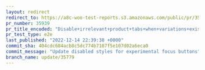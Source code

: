 ```yaml
---
layout: redirect
redirect_to: https://a8c-woo-test-reports.s3.amazonaws.com/public/pr/35939/e2e/index.html
pr_number: 35939
pr_title_encoded: "Disable+irrelevant+product+tabs+when+variations+exist"
pr_test_type: e2e
last_published: "2022-12-14 22:39:38 +0000"
commit_sha: 404cdc684acb8c5dc774b7107f5e107d02a6eca0
commit_message: "Update disabled styles for experimental focus buttons"
branch_name: update/35779
---
```

